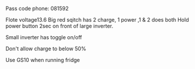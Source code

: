 Pass code phone: 081592

Flote voltage13.6
Big red sqitch has 2 charge,  1 power ,1 & 2 does both
Hold power button 2sec on front of large inverter.

Small inverter has toggle on/off

Don't allow charge to below 50%

Use GS10 when running fridge

